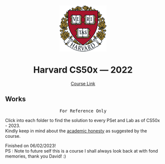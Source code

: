 # <br>

<p align="center">
<img src="./images/H.png" alt="logo" height="150"/>
</p>

<h1 align="center">
Harvard CS50x — 2022
</h1>

<p align="center">
  <a href="https://cs50.harvard.edu/x/2023/">Course Link</a>
</p>


## Works

<pre align="center">
For Reference Only
</pre>

Click into each folder to find the solution to every PSet and Lab as of CS50x - 2023. 
<br>Kindly keep in mind about the <a href="https://cs50.harvard.edu/x/2023/honesty/">academic honesty</a> as suggested by the course. 

Finished on 06/02/2023!
<br>PS : Note to future self this is a course I shall always look back at with fond memories, thank you David! :)

<p align="center">
<a href="" target="_blank">
<img src="" alt="" />
</a>
</p>
